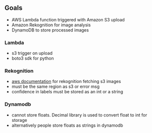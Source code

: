 ## Goals

- AWS Lambda function triggered with Amazon S3 upload
- Amazon Rekognition for image analysis
- DynamoDB to store processed images

### Lambda

- s3 trigger on upload
- boto3 sdk for python

### Rekognition

- [aws documentation](https://docs.aws.amazon.com/rekognition/latest/dg/images-s3.html) for rekognition fetching s3 images
- must be the same region as s3 or error msg
- confidence in labels must be stored as an int or a string

### Dynamodb

- cannot store floats. Decimal library is used to convert float to int for storage
- alternatively people store floats as strings in dynamodb